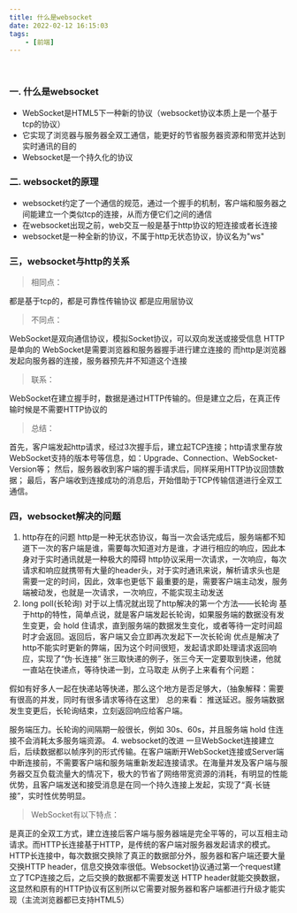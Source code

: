 ```yaml
---
title: 什么是websocket
date: 2022-02-12 16:15:03
tags:
    - [前端]
---
```


<br>
<!--more-->

### 一. 什么是websocket
+ WebSocket是HTML5下一种新的协议（websocket协议本质上是一个基于tcp的协议）
+ 它实现了浏览器与服务器全双工通信，能更好的节省服务器资源和带宽并达到实时通讯的目的
+ Websocket是一个持久化的协议
### 二. websocket的原理
+ websocket约定了一个通信的规范，通过一个握手的机制，客户端和服务器之间能建立一个类似tcp的连接，从而方便它们之间的通信
+ 在websocket出现之前，web交互一般是基于http协议的短连接或者长连接
+ websocket是一种全新的协议，不属于http无状态协议，协议名为"ws"
### 三，websocket与http的关系
>相同点：

都是基于tcp的，都是可靠性传输协议
都是应用层协议

>不同点：

WebSocket是双向通信协议，模拟Socket协议，可以双向发送或接受信息
HTTP是单向的
WebSocket是需要浏览器和服务器握手进行建立连接的
而http是浏览器发起向服务器的连接，服务器预先并不知道这个连接

>联系：

WebSocket在建立握手时，数据是通过HTTP传输的。但是建立之后，在真正传输时候是不需要HTTP协议的

>总结：

首先，客户端发起http请求，经过3次握手后，建立起TCP连接；http请求里存放WebSocket支持的版本号等信息，如：Upgrade、Connection、WebSocket-Version等；
然后，服务器收到客户端的握手请求后，同样采用HTTP协议回馈数据；
最后，客户端收到连接成功的消息后，开始借助于TCP传输信道进行全双工通信。


### 四，websocket解决的问题
1. http存在的问题
http是一种无状态协议，每当一次会话完成后，服务端都不知道下一次的客户端是谁，需要每次知道对方是谁，才进行相应的响应，因此本身对于实时通讯就是一种极大的障碍
http协议采用一次请求，一次响应，每次请求和响应就携带有大量的header头，对于实时通讯来说，解析请求头也是需要一定的时间，因此，效率也更低下
最重要的是，需要客户端主动发，服务端被动发，也就是一次请求，一次响应，不能实现主动发送
2. long poll(长轮询)
对于以上情况就出现了http解决的第一个方法——长轮询
基于http的特性，简单点说，就是客户端发起长轮询，如果服务端的数据没有发生变更，会 hold 住请求，直到服务端的数据发生变化，或者等待一定时间超时才会返回。返回后，客户端又会立即再次发起下一次长轮询
优点是解决了http不能实时更新的弊端，因为这个时间很短，发起请求即处理请求返回响应，实现了“伪·长连接”
张三取快递的例子，张三今天一定要取到快递，他就一直站在快递点，等待快递一到，立马取走
 从例子上来看有个问题：

假如有好多人一起在快递站等快递，那么这个地方是否足够大，（抽象解释：需要有很高的并发，同时有很多请求等待在这里）
总的来看：
推送延迟。服务端数据发生变更后，长轮询结束，立刻返回响应给客户端。

服务端压力。长轮询的间隔期一般很长，例如 30s、60s，并且服务端 hold 住连接不会消耗太多服务端资源。
4. websocket的改进
一旦WebSocket连接建立后，后续数据都以帧序列的形式传输。在客户端断开WebSocket连接或Server端中断连接前，不需要客户端和服务端重新发起连接请求。在海量并发及客户端与服务器交互负载流量大的情况下，极大的节省了网络带宽资源的消耗，有明显的性能优势，且客户端发送和接受消息是在同一个持久连接上发起，实现了“真·长链接”，实时性优势明显。


>WebSocket有以下特点：

是真正的全双工方式，建立连接后客户端与服务器端是完全平等的，可以互相主动请求。而HTTP长连接基于HTTP，是传统的客户端对服务器发起请求的模式。
HTTP长连接中，每次数据交换除了真正的数据部分外，服务器和客户端还要大量交换HTTP header，信息交换效率很低。Websocket协议通过第一个request建立了TCP连接之后，之后交换的数据都不需要发送 HTTP header就能交换数据，这显然和原有的HTTP协议有区别所以它需要对服务器和客户端都进行升级才能实现（主流浏览器都已支持HTML5）
